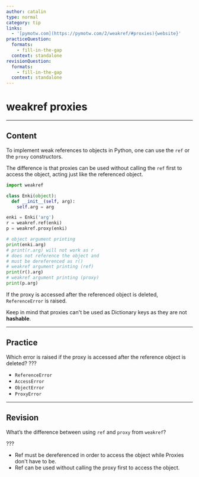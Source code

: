 ```yaml
---
author: catalin
type: normal
category: tip
links:
  - '[pymotw.com](https://pymotw.com/2/weakref/#proxies){website}'
practiceQuestion:
  formats:
    - fill-in-the-gap
  context: standalone
revisionQuestion:
  formats:
    - fill-in-the-gap
  context: standalone
---
```


# weakref proxies


---

## Content

To implement weak references to objects in Python, one can use the `ref` or the `proxy` constructors.

The difference is that proxies can be used without calling the `ref` first to access the object, acting just like the referenced object.

```python
import weakref

class Enki(object):
  def __init__(self, arg):
    self.arg = arg

enki = Enki('arg')
r = weakref.ref(enki)
p = weakref.proxy(enki)

# object argument printing
print(enki.arg)
# print(r.arg) will not work as r
# does not reference the object and
# must be dereferenced as r()
# weakref argument printing (ref)
print(r().arg)
# weakref argument printing (proxy)
print(p.arg)
```

If the proxy is accessed after the referenced object is deleted, `ReferenceError` is raised.

Keep in mind that proxies can't be used as Dictionary keys as they are not **hashable**.


---

## Practice

Which error is raised if the proxy is accessed after the reference object is deleted? ???

- `ReferenceError`
- `AccessError`
- `ObjectError`
- `ProxyError`


---

## Revision

What’s the difference between using `ref` and `proxy` from `weakref`?

???

- Ref must be dereferenced in order to access the object while Proxies don't have to be.
- Ref can be used without calling the proxy first to access the object.
 
